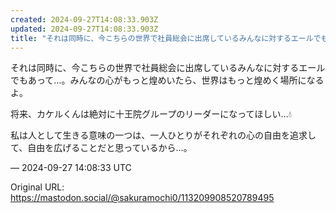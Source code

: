 ```yaml
---
created: 2024-09-27T14:08:33.903Z
updated: 2024-09-27T14:08:33.903Z
title: "それは同時に、今こちらの世界で社員総会に出席しているみんなに対するエールでもあっ[...]"
---
```


<p>それは同時に、今こちらの世界で社員総会に出席しているみんなに対するエールでもあって…。みんなの心がもっと煌めいたら、世界はもっと煌めく場所になるよ。</p><p>将来、カケルくんは絶対に十王院グループのリーダーになってほしい…💧</p><p>私は人として生きる意味の一つは、一人ひとりがそれぞれの心の自由を追求して、自由を広げることだと思っているから…。</p>

&mdash; 2024-09-27 14:08:33 UTC

Original URL: https://mastodon.social/@sakuramochi0/113209908520789495

